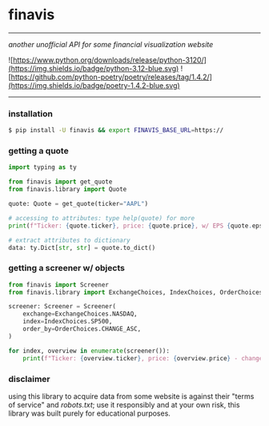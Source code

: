 # finavis

---
*another unofficial API for some financial visualization website*

![https://www.python.org/downloads/release/python-3120/](https://img.shields.io/badge/python-3.12-blue.svg)
![https://github.com/python-poetry/poetry/releases/tag/1.4.2/](https://img.shields.io/badge/poetry-1.4.2-blue.svg)

---
### installation

```bash
$ pip install -U finavis && export FINAVIS_BASE_URL=https://
```

### getting a quote
```python
import typing as ty

from finavis import get_quote
from finavis.library import Quote

quote: Quote = get_quote(ticker="AAPL")

# accessing to attributes: type help(quote) for more
print(f"Ticker: {quote.ticker}, price: {quote.price}, w/ EPS {quote.eps_ttm}")

# extract attributes to dictionary
data: ty.Dict[str, str] = quote.to_dict()
```

### getting a screener w/ objects
```python
from finavis import Screener
from finavis.library import ExchangeChoices, IndexChoices, OrderChoices

screener: Screener = Screener(
    exchange=ExchangeChoices.NASDAQ,
    index=IndexChoices.SP500,
    order_by=OrderChoices.CHANGE_ASC,
)

for index, overview in enumerate(screener()):
    print(f"Ticker: {overview.ticker}, price: {overview.price} - change: {overview.change}")
```

### disclaimer
using this library to acquire data from some website is against their "terms of service" and *robots.txt*; use it responsibly and at your own risk, this library was built purely for educational purposes.

